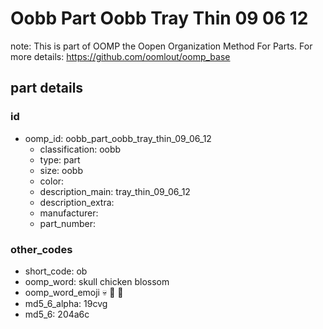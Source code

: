 # Oobb Part Oobb Tray Thin 09 06 12  

note: This is part of OOMP the Oopen Organization Method For Parts. For more details: https://github.com/oomlout/oomp_base

##  part details





### id
* oomp_id: oobb_part_oobb_tray_thin_09_06_12
  * classification: oobb
  * type: part
  * size: oobb
  * color: 
  * description_main: tray_thin_09_06_12
  * description_extra: 
  * manufacturer: 
  * part_number: 

### other_codes
* short_code: ob
* oomp_word: skull chicken blossom
* oomp_word_emoji :skull: :chicken: :blossom:
* md5_6_alpha: 19cvg
* md5_6: 204a6c
